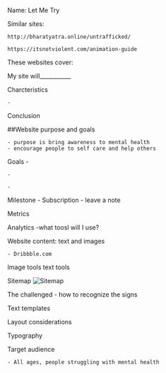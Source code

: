 Name: Let Me Try

Similar sites:

	http://bharatyatra.online/untrafficked/
    
    https://itsnotviolent.com/animation-guide



These websites cover:




My site will___________


Charcteristics

    -
Conclusion

##Website purpose and goals

    - purpose is bring awareness to mental health 
    - encourage people to self care and help others

Goals
    - 
    
    - 
    
	- 
    

Milestone
    - Subscription
    - leave a note

Metrics

Analytics
    -what toosl will I use?

Website content: text and images

    - Dribbble.com

Image tools
text tools

Sitemap
![Sitemap](https://github.com/QuayJ/LetMeTry/blob/a98d3cf5a73ce4d4e7f674f76fb7071cb515bceb/gloomap_b847b0c4.png)

 
 The challenged - how to recognize the signs
 
 
Text templates

Layout considerations

Typography

Target audience

    - All ages, people struggling with mental health 

